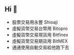 ## Hi  👋
- 股票交易用永豐 Shioaji
- 虛擬貨幣交易台幣用 Bitopro
- 虛擬貨幣交易現貨用 Bitfinex
- 虛擬貨幣交易期貨用 BitMEX
- 通通使用自動交易給他跑下去

<!--
**newforte/newforte** is a ✨ _special_ ✨ repository because its `README.md` (this file) appears on your GitHub profile.

Here are some ideas to get you started:

- 🔭 I’m currently working on ...
- 🌱 I’m currently learning ...
- 👯 I’m looking to collaborate on ...
- 🤔 I’m looking for help with ...
- 💬 Ask me about ...
- 📫 How to reach me: ...
- 😄 Pronouns: ...
- ⚡ Fun fact: ...
-->
